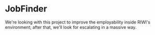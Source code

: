 # JobFinder
We're looking with this project to improve the employability inside RIWI's environment; after that, we'll look for escalating in a massive way.
